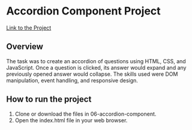 # Accordion Component Project
<a href="https://roadmap.sh/projects/accordion">Link to the Project</a>

## Overview 
The task was to create an accordion of questions using HTML, CSS, and JavaScript. Once a question is clicked, its answer would expand and any previously opened answer would collapse. The skills used were DOM manipulation, event handling, and responsive design.

## How to run the project
1. Clone or download the files in 06-accordion-component.
2. Open the index.html file in your web browser.
